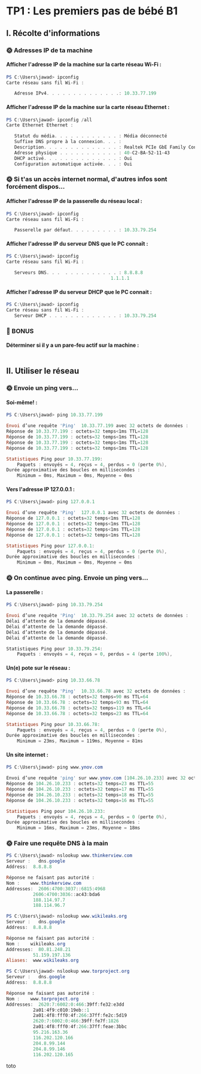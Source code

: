 # TP1 : Les premiers pas de bébé B1

## I. Récolte d'informations

### 🌞 Adresses IP de ta machine

#### Afficher l'adresse IP de la machine sur la carte réseau Wi-Fi :

```powershell
PS C:\Users\jawad> ipconfig
Carte réseau sans fil Wi-Fi :

   Adresse IPv4. . . . . . . . . . . . . .: 10.33.77.199
```

#### Afficher l'adresse IP de la machine sur la carte réseau Ethernet :

```powershell
PS C:\Users\jawad> ipconfig /all
Carte Ethernet Ethernet :

   Statut du média. . . . . . . . . . . . : Média déconnecté
   Suffixe DNS propre à la connexion. . . :
   Description. . . . . . . . . . . . . . : Realtek PCIe GbE Family Controller
   Adresse physique . . . . . . . . . . . : 40-C2-BA-52-11-43
   DHCP activé. . . . . . . . . . . . . . : Oui
   Configuration automatique activée. . . : Oui
```

### 🌞 Si t'as un accès internet normal, d'autres infos sont forcément dispos...

#### Afficher l'adresse IP de la passerelle du réseau local :

```powershell
PS C:\Users\jawad> ipconfig
Carte réseau sans fil Wi-Fi :

   Passerelle par défaut. . . . . . . . . : 10.33.79.254
```

#### Afficher l'adresse IP du serveur DNS que le PC connaît :

```powershell
PS C:\Users\jawad> ipconfig
Carte réseau sans fil Wi-Fi :

   Serveurs DNS. . .  . . . . . . . . . . : 8.8.8.8
                                       1.1.1.1
```

#### Afficher l'adresse IP du serveur DHCP que le PC connait :

```powershell
PS C:\Users\jawad> ipconfig
Carte réseau sans fil Wi-Fi :
   Serveur DHCP . . . . . . . . . . . . . : 10.33.79.254
```

### 🌟 BONUS

#### Déterminer si il y a un pare-feu actif sur la machine :

```powershell

```

## II. Utiliser le réseau

### 🌞 Envoie un ping vers...

#### Soi-même! :

```powershell
PS C:\Users\jawad> ping 10.33.77.199

Envoi d’une requête 'Ping'  10.33.77.199 avec 32 octets de données :
Réponse de 10.33.77.199 : octets=32 temps<1ms TTL=128
Réponse de 10.33.77.199 : octets=32 temps<1ms TTL=128
Réponse de 10.33.77.199 : octets=32 temps<1ms TTL=128
Réponse de 10.33.77.199 : octets=32 temps<1ms TTL=128

Statistiques Ping pour 10.33.77.199:
    Paquets : envoyés = 4, reçus = 4, perdus = 0 (perte 0%),
Durée approximative des boucles en millisecondes :
    Minimum = 0ms, Maximum = 0ms, Moyenne = 0ms
```

#### Vers l'adresse IP 127.0.0.1 :

```powershell
PS C:\Users\jawad> ping 127.0.0.1

Envoi d’une requête 'Ping'  127.0.0.1 avec 32 octets de données :
Réponse de 127.0.0.1 : octets=32 temps<1ms TTL=128
Réponse de 127.0.0.1 : octets=32 temps<1ms TTL=128
Réponse de 127.0.0.1 : octets=32 temps<1ms TTL=128
Réponse de 127.0.0.1 : octets=32 temps<1ms TTL=128

Statistiques Ping pour 127.0.0.1:
    Paquets : envoyés = 4, reçus = 4, perdus = 0 (perte 0%),
Durée approximative des boucles en millisecondes :
    Minimum = 0ms, Maximum = 0ms, Moyenne = 0ms
```

### 🌞 On continue avec ping. Envoie un ping vers...

#### La passerelle :

```powershell
PS C:\Users\jawad> ping 10.33.79.254

Envoi d’une requête 'Ping'  10.33.79.254 avec 32 octets de données :
Délai d’attente de la demande dépassé.
Délai d’attente de la demande dépassé.
Délai d’attente de la demande dépassé.
Délai d’attente de la demande dépassé.

Statistiques Ping pour 10.33.79.254:
    Paquets : envoyés = 4, reçus = 0, perdus = 4 (perte 100%),
```

#### Un(e) pote sur le réseau :

```powershell
PS C:\Users\jawad> ping 10.33.66.78

Envoi d’une requête 'Ping'  10.33.66.78 avec 32 octets de données :
Réponse de 10.33.66.78 : octets=32 temps=90 ms TTL=64
Réponse de 10.33.66.78 : octets=32 temps=93 ms TTL=64
Réponse de 10.33.66.78 : octets=32 temps=119 ms TTL=64
Réponse de 10.33.66.78 : octets=32 temps=23 ms TTL=64

Statistiques Ping pour 10.33.66.78:
    Paquets : envoyés = 4, reçus = 4, perdus = 0 (perte 0%),
Durée approximative des boucles en millisecondes :
    Minimum = 23ms, Maximum = 119ms, Moyenne = 81ms
```

#### Un site internet :

```powershell
PS C:\Users\jawad> ping www.ynov.com

Envoi d’une requête 'ping' sur www.ynov.com [104.26.10.233] avec 32 octets de données :
Réponse de 104.26.10.233 : octets=32 temps=23 ms TTL=55
Réponse de 104.26.10.233 : octets=32 temps=17 ms TTL=55
Réponse de 104.26.10.233 : octets=32 temps=18 ms TTL=55
Réponse de 104.26.10.233 : octets=32 temps=16 ms TTL=55

Statistiques Ping pour 104.26.10.233:
    Paquets : envoyés = 4, reçus = 4, perdus = 0 (perte 0%),
Durée approximative des boucles en millisecondes :
    Minimum = 16ms, Maximum = 23ms, Moyenne = 18ms
```
### 🌞 Faire une requête DNS à la main

```powershell
PS C:\Users\jawad> nslookup www.thinkerview.com
Serveur :   dns.google
Address:  8.8.8.8

Réponse ne faisant pas autorité :
Nom :    www.thinkerview.com
Addresses:  2606:4700:3037::6815:4968
          2606:4700:3036::ac43:bda6
          188.114.97.7
          188.114.96.7
```

```powershell
PS C:\Users\jawad> nslookup www.wikileaks.org
Serveur :   dns.google
Address:  8.8.8.8

Réponse ne faisant pas autorité :
Nom :    wikileaks.org
Addresses:  80.81.248.21
          51.159.197.136
Aliases:  www.wikileaks.org
```

```powershell
PS C:\Users\jawad> nslookup www.torproject.org
Serveur :   dns.google
Address:  8.8.8.8

Réponse ne faisant pas autorité :
Nom :    www.torproject.org
Addresses:  2620:7:6002:0:466:39ff:fe32:e3dd
          2a01:4f9:c010:19eb::1
          2a01:4f8:fff0:4f:266:37ff:fe2c:5d19
          2620:7:6002:0:466:39ff:fe7f:1826
          2a01:4f8:fff0:4f:266:37ff:feae:3bbc
          95.216.163.36
          116.202.120.166
          204.8.99.144
          204.8.99.146
          116.202.120.165
```

toto